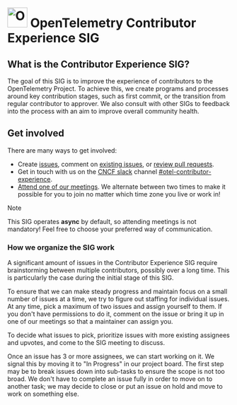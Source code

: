 # <img src="https://opentelemetry.io/img/logos/opentelemetry-logo-nav.png" alt="OpenTelemetry Icon" width="45" height=""> OpenTelemetry Contributor Experience SIG

## What is the Contributor Experience SIG?

The goal of this SIG is to improve the experience of contributors to the OpenTelemetry Project. 
To achieve this, we create programs and processes around key contribution stages, such as first commit, or the transition from regular contributor to approver.  We also consult with other SIGs to feedback into the process with an aim to improve overall community health.

## Get involved

There are many ways to get involved:

- Create [issues](https://github.com/open-telemetry/sig-contributor-experience/issues/new), comment on [existing issues](https://github.com/open-telemetry/sig-contributor-experience/issues/), or [review pull requests](https://github.com/open-telemetry/sig-contributor-experience/pulls).
- Get in touch with us on the [CNCF slack](https://slack.cncf.io/) channel [#otel-contributor-experience](https://cloud-native.slack.com/archives/C06TMJ2R0SK).
- [Attend one of our meetings](https://docs.google.com/document/d/1CTQI0p3QF8JP8reV8z_ggcs8KE5YVPpQGvAQknw4qP0/edit#heading=h.x3xl5syz15zx). We alternate between two times to make it possible for you to join no matter which time zone you live or work in! 

> [!NOTE]
> This SIG operates **async** by default, so attending meetings is not mandatory! Feel free to choose your preferred way of communication.

### How we organize the SIG work


A significant amount of issues in the Contributor Experience SIG require brainstorming between multiple contributors, possibly over a long time. This is particularly the case during the initial stage of this SIG.

To ensure that we can make steady progress and maintain focus on a small number of issues at a time, we try to figure out staffing for individual issues.
At any time, pick a maximum of two issues and assign yourself to them. If you don't have permissions to do it, comment on the issue or bring it up in one of our meetings so that a maintainer can assign you.

To decide what issues to pick, prioritize issues with more existing assignees and upvotes, and come to the SIG meeting to discuss.

Once an issue has 3 or more assignees, we can start working on it. We signal this by moving it to "In Progress" in our project board. 
The first step may be to break issues down into sub-tasks to ensure the scope is not too broad. 
We don't have to complete an issue fully in order to move on to another task; we may decide to close or put an issue on hold and move to work on something else.

